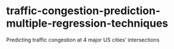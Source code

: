 # traffic-congestion-prediction-multiple-regression-techniques
Predicting traffic congestion at 4 major US cities’ intersections
